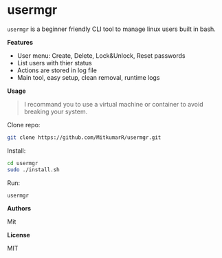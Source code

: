 # usermgr

```usermgr``` is a beginner friendly CLI tool to manage linux users built in bash.

**Features**

- User menu: Create, Delete, Lock&Unlock, Reset passwords
- List users with thier status
- Actions are stored in log file
- Main tool, easy setup, clean removal, runtime logs

**Usage**

> I recommand you to use a virtual machine or container to avoid breaking your system.

Clone repo: 
```bash
git clone https://github.com/MitkumarR/usermgr.git
```

Install:
```bash
cd usermgr
sudo ./install.sh
```

Run:
```bash
usermgr
```

**Authors**

Mit

**License**

MIT


